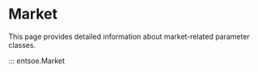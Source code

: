 # Market

This page provides detailed information about market-related parameter classes.


::: entsoe.Market
